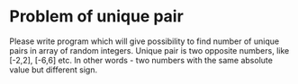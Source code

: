 # Problem of unique pair

Please write program which will give possibility to find number of unique pairs in array of random integers.
Unique pair is two opposite numbers, like [-2,2], [-6,6] etc.
In other words - two numbers with the same absolute value but different sign.
